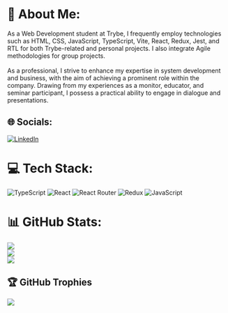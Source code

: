 # 💫 About Me:
As a Web Development student at Trybe, I frequently employ technologies such as HTML, CSS, JavaScript, TypeScript, Vite, React, Redux, Jest, and RTL for both Trybe-related and personal projects. I also integrate Agile methodologies for group projects.<br><br>As a professional, I strive to enhance my expertise in system development and business, with the aim of achieving a prominent role within the company. Drawing from my experiences as a monitor, educator, and seminar participant, I possess a practical ability to engage in dialogue and presentations.


## 🌐 Socials:
[![LinkedIn](https://img.shields.io/badge/LinkedIn-%230077B5.svg?logo=linkedin&logoColor=white)](https://www.linkedin.com/in/joao-cladio-ribeiro-de-sousa-364315194/) 

# 💻 Tech Stack:
![TypeScript](https://img.shields.io/badge/typescript-%23007ACC.svg?style=for-the-badge&logo=typescript&logoColor=white) ![React](https://img.shields.io/badge/react-%2320232a.svg?style=for-the-badge&logo=react&logoColor=%2361DAFB) ![React Router](https://img.shields.io/badge/React_Router-CA4245?style=for-the-badge&logo=react-router&logoColor=white) ![Redux](https://img.shields.io/badge/redux-%23593d88.svg?style=for-the-badge&logo=redux&logoColor=white) ![JavaScript](https://img.shields.io/badge/javascript-%23323330.svg?style=for-the-badge&logo=javascript&logoColor=%23F7DF1E)
# 📊 GitHub Stats:
![](https://github-readme-stats.vercel.app/api?username=joaoclaudiorsDev&theme=dracula&hide_border=false&include_all_commits=false&count_private=false)<br/>
![](https://github-readme-streak-stats.herokuapp.com/?user=joaoclaudiorsDev&theme=dracula&hide_border=false)<br/>
![](https://github-readme-stats.vercel.app/api/top-langs/?username=joaoclaudiorsDev&theme=dracula&hide_border=false&include_all_commits=false&count_private=false&layout=compact)

## 🏆 GitHub Trophies
![](https://github-profile-trophy.vercel.app/?username=joaoclaudiorsDev&theme=dracula&no-frame=false&no-bg=false&margin-w=4)

<!-- Proudly created with GPRM ( https://gprm.itsvg.in ) -->
